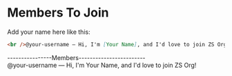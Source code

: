 # Members To Join
Add your name here like this:
```markdown
<br />@your-username — Hi, I'm [Your Name], and I'd love to join ZS Org!
```

----------------Members------------------------
<br />@your-username — Hi, I'm Your Name, and I'd love to join ZS Org!

